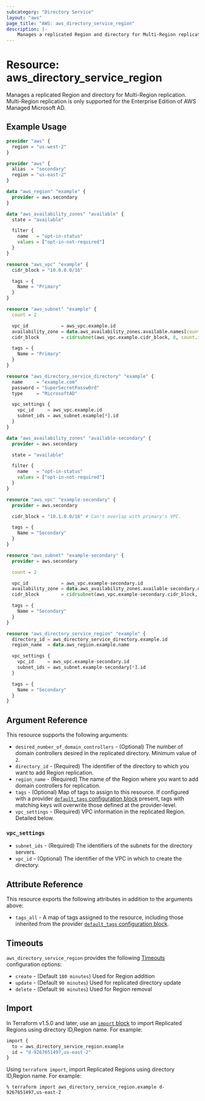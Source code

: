 ```yaml
---
subcategory: "Directory Service"
layout: "aws"
page_title: "AWS: aws_directory_service_region"
description: |-
    Manages a replicated Region and directory for Multi-Region replication.
---
```


# Resource: aws_directory_service_region

Manages a replicated Region and directory for Multi-Region replication.
Multi-Region replication is only supported for the Enterprise Edition of AWS Managed Microsoft AD.

## Example Usage

```terraform
provider "aws" {
  region = "us-west-2"
}

provider "aws" {
  alias  = "secondary"
  region = "us-east-2"
}

data "aws_region" "example" {
  provider = aws.secondary
}

data "aws_availability_zones" "available" {
  state = "available"

  filter {
    name   = "opt-in-status"
    values = ["opt-in-not-required"]
  }
}

resource "aws_vpc" "example" {
  cidr_block = "10.0.0.0/16"

  tags = {
    Name = "Primary"
  }
}

resource "aws_subnet" "example" {
  count = 2

  vpc_id            = aws_vpc.example.id
  availability_zone = data.aws_availability_zones.available.names[count.index]
  cidr_block        = cidrsubnet(aws_vpc.example.cidr_block, 8, count.index)

  tags = {
    Name = "Primary"
  }
}

resource "aws_directory_service_directory" "example" {
  name     = "example.com"
  password = "SuperSecretPassw0rd"
  type     = "MicrosoftAD"

  vpc_settings {
    vpc_id     = aws_vpc.example.id
    subnet_ids = aws_subnet.example[*].id
  }
}

data "aws_availability_zones" "available-secondary" {
  provider = aws.secondary

  state = "available"

  filter {
    name   = "opt-in-status"
    values = ["opt-in-not-required"]
  }
}

resource "aws_vpc" "example-secondary" {
  provider = aws.secondary

  cidr_block = "10.1.0.0/16" # Can't overlap with primary's VPC.

  tags = {
    Name = "Secondary"
  }
}

resource "aws_subnet" "example-secondary" {
  provider = aws.secondary

  count = 2

  vpc_id            = aws_vpc.example-secondary.id
  availability_zone = data.aws_availability_zones.available-secondary.names[count.index]
  cidr_block        = cidrsubnet(aws_vpc.example-secondary.cidr_block, 8, count.index)

  tags = {
    Name = "Secondary"
  }
}

resource "aws_directory_service_region" "example" {
  directory_id = aws_directory_service_directory.example.id
  region_name  = data.aws_region.example.name

  vpc_settings {
    vpc_id     = aws_vpc.example-secondary.id
    subnet_ids = aws_subnet.example-secondary[*].id
  }

  tags = {
    Name = "Secondary"
  }
}
```

## Argument Reference

This resource supports the following arguments:

* `desired_number_of_domain_controllers` - (Optional) The number of domain controllers desired in the replicated directory. Minimum value of `2`.
* `directory_id` - (Required) The identifier of the directory to which you want to add Region replication.
* `region_name` - (Required) The name of the Region where you want to add domain controllers for replication.
* `tags` - (Optional) Map of tags to assign to this resource. If configured with a provider [`default_tags` configuration block](https://www.terraform.io/docs/providers/aws/index.html#default_tags-configuration-block) present, tags with matching keys will overwrite those defined at the provider-level.
* `vpc_settings` - (Required) VPC information in the replicated Region. Detailed below.

### `vpc_settings`

* `subnet_ids` - (Required) The identifiers of the subnets for the directory servers.
* `vpc_id` - (Optional) The identifier of the VPC in which to create the directory.

## Attribute Reference

This resource exports the following attributes in addition to the arguments above:

* `tags_all` - A map of tags assigned to the resource, including those inherited from the provider [`default_tags` configuration block](https://www.terraform.io/docs/providers/aws/index.html#default_tags-configuration-block).

## Timeouts

`aws_directory_service_region` provides the following [Timeouts](https://developer.hashicorp.com/terraform/language/resources/syntax#operation-timeouts) configuration options:

- `create` - (Default `180 minutes`) Used for Region addition
- `update` - (Default `90 minutes`) Used for replicated directory update
- `delete` - (Default `90 minutes`) Used for Region removal

## Import

In Terraform v1.5.0 and later, use an [`import` block](https://developer.hashicorp.com/terraform/language/import) to import Replicated Regions using directory ID,Region name. For example:

```terraform
import {
  to = aws_directory_service_region.example
  id = "d-9267651497,us-east-2"
}
```

Using `terraform import`, import Replicated Regions using directory ID,Region name. For example:

```console
% terraform import aws_directory_service_region.example d-9267651497,us-east-2
```
